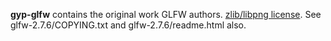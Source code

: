 **gyp-glfw** contains the original work GLFW authors.
[zlib/libpng license](http://opensource.org/licenses/zlib).
See glfw-2.7.6/COPYING.txt and glfw-2.7.6/readme.html also.
